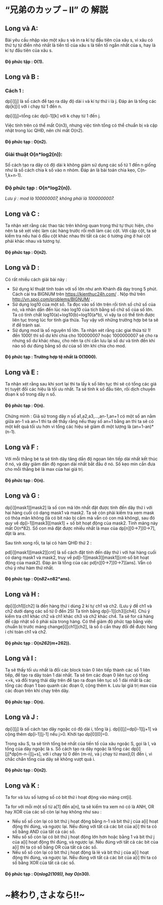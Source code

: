 # “兄弟のカップ – II” の 解説

## Long và A: 
Bài yêu cầu nhập vào một xâu s và in ra kí tự đầu tiên của xâu s, vì xâu có thứ tự từ điển nhỏ nhất là tiền tố của xâu s là tiền tố ngắn nhất của s, hay là kí tự đầu tiên của xâu s.
#### Độ phức tập : O(1).
## Long và B : 
### Cách 1 : 
dp[i][j] là số cách để tạo ra dãy độ dài i và kí tự thứ i là j. Đáp án là tổng các dp[k][i] với i chạy từ 1 đến n.

dp[i][j]=tổng các dp[i-1][k] với k chạy từ 1 đến j.

Việc tính trên có thể mất O(n3), nhưng việc tính tổng có thể chuẩn bị và cập nhật trong lúc QHĐ, nên chỉ mất O(n2).
#### Độ phức tạp : O(n2).
### Giải thuật O(n*log2(n)): 
Số cách tạo ra dãy có độ dài k không giảm sử dụng các số từ 1 đến n giống như là số cách chia k số vào n nhóm. Đáp án là bài toán chia kẹo, C(n-1,k+n-1).
### Độ phức tạp : O(n*log2(n)).
*Lưu ý : mod là 100000007, không phải là 1000000007.*
## Long và C : 
Ta nhận xét rằng các thao tác trên không quan trọng thứ tự thực hiện, cho nên ta sẽ xét việc làm các hàng trước rồi mới làm các cột. Với cặp cột, ta sẽ kiểm tra nếu hai ô đầu cột khác nhau thì tất cả các ô tương ứng ở hai cột phải khác nhau và tương tự.
#### Độ phức tạp : O(n2).
## Long và D : 
Có rất nhiều cách giải bài này :
+ Sử dụng kĩ thuật tính toán với số lớn như anh Khánh đã dạy trong 5 phút. Cách cài tra BIGNUM trên https://kienthuc24h.com/ . Nộp thử trên http://vn.spoj.com/problems/BIGNUM/ .
+ Sử dụng log10 của một số. Ta đọc vào số lớn trên rồi tính số chữ số của nó, và nhân dần đến lúc nào log10 của tích bằng số chữ số của số lớn.
Ta có tính chất log10(a)+log10(b)=log10(a*b), vì vậy ta có thể tính được liên tục trong lúc for tính gia thừa. Tuy vậy với những trường hợp bé ta sẽ if để tránh sai.
+ Sử dụng mod là số nguyên tố lớn. Ta nhận xét rằng các giai thừa từ 1! đến 1000! thì số dư khi chia cho 100000007 hoặc 1000000007 sẽ cho ra nhưng số dư khác nhau, cho nên ta chỉ cần lưu lại số dư và tính đến khi nào số dư đúng bằng số dư của số lớn khi chia cho mod.

#### Độ phức tạp : Trường hợp tệ nhất là O(1000).
## Long và E : 
Ta nhận xét rằng sau khi sort lại thì ta lấy k số liên tục thì sẽ có tổng các giá trị tuyệt đối các hiệu là tối ưu nhất. Ta sẽ tính k số đầu tiên, rồi dịch chuyển đoạn k số trong dãy n số.
#### Độ phức tạp : O(n).
Chứng minh : Giả sử trong dãy n số a1,a2,a3,…,an-1,an+1 có một số an nằm giữa  an-1 và an+1 thì ta dễ thấy rằng nếu thay số an+1 bằng an thì ta sẽ có một kết quả tối ưu hơn vì tổng các hiệu sẽ giảm đi một lượng là (an+1-an)\*(n-1).
## Long và F : 
Với mỗi thằng bé ta sẽ tính dãy tăng dần độ ngoan liên tiếp dài nhất kết thúc ở nó, và dãy giảm dần độ ngoan dài nhất bắt đầu ở nó. Số kẹo min cần đưa cho mỗi thằng bé là max của hai giá trị.
#### Độ phức tạp : O(n).
## Long và G : 
dp[i][mask1][mask2] là số con mã lớn nhất đặt được tính đến dãy thứ i với hai hàng cuối có dạng mask1 và mask2. Ta sẽ còn phải kiểm tra xem mask có thỏa mãn không (là có bit nào bị cấm mà vẫn có con mã không), sau đó quy về dp[i-1][mask3][mask1] + số bit hoạt động của mask2. Tính mảng này mất O(n*82). Số con mã đặt được nhiều nhất là max của dp[n][0→7][0→7], đặt là ans.

Sau tính xong rồi, ta lại có hàm QHĐ thứ 2 : 

pd[i][mask1][mask2][cnt] là số cách đặt tính đến dãy thứ i với hai hàng cuối có dang mask1 và mask2, truy về pd[i-1][mask3][mask1][cnt-số bit hoạt động của mask2]. Đáp án là tổng của các pd[n][0→7][0→7][ans]. Vẫn có chú ý như hàm thứ nhất.
#### Độ phức tạp : O(n*82+n*82*ans).
## Long và H : 
dp[i][ch1][ch2] là đến hàng thứ i dùng 2 kí tự ch1 và ch2. (Lưu ý để ch1 và ch2 dưới dạng các số từ 0 đến 25) Ta tính bằng dp[i-1][ch3][ch4]. Chú ý kiểm tra ch1 khác ch2 và ch1 khác ch3 và ch2 khác ch4. Ta sẽ for cả hàng để cập nhật số ô phải sửa trong hàng. Có thể giảm độ phức tạp bằng việc chuẩn bị trước mảng change[i][ch1][ch2], là số ô cần thay đổi để  được hàng i chỉ toàn ch1 và ch2.
#### Độ phức tạp : O(n*262*(m+262)).
## Long và I : 
Ta sẽ thấy tối ưu nhất là đổi các block toàn 0 liên tiếp thành các số 1 liên tiếp, để tạo ra dãy toàn 1 dài nhất. Ta sẽ tìm các đoạn 0 liên tục có tổng <=k, và đổi trạng thái dãy trên để tạo ra đoạn liên tục số 1 dài nhất là các tổng các đoạn 1 bao quanh các đoạn 0, cộng thêm k. Lưu lại giá trị max của các đoạn trên khi chạy trên dãy.
#### Độ phức tạp : O(n).
## Long và J : 
dp[i][j] là số cách tạo dãy ngoặc có độ dài i, tổng là j. dp[i][j]=dp[i-1][j+1] và cộng thêm dp[i-1][j-1] nếu j>0. Khởi tạo dp[0][0]=0.

Trong xâu S, ta sẽ tính tổng bé nhất của tiền tố của xâu ngoặc S, gọi là l, và tổng của dãy ngoặc là s.
Số cách tạo ra dãy ngoặc là tổng các dp[i][j]*dp[m-n-i][j+s], với i chạy từ 0 đến (m-n), và j chạy từ max(l,0) đến i, vì chắc chắn tổng của dãy sẽ không vượt quá i.
#### Độ phức tạp : O(n2).
## Long và K : 
Ta for và lưu số lượng số có bit thứ i hoạt động vào mảng cnt[i]. 

Ta for với mỗi một số từ a[1] đến a[n], ta sẽ kiểm tra xem nó có là ANH, OR hay XOR của các số còn lại hay không như sau :
+ Nếu số số còn lại có bit thứ j hoạt động bằng n-1 và bit thứ j của a[i] hoạt động thì đúng, và ngược lại. Nếu đúng với tất cả các bit của a[i] thì ta có số bằng AND của tất cả các số.
+ Nếu số số còn lại có bit thứ j hoạt động lớn hơn hoặc bằng 1 và bit thứ j của a[i] hoạt động thì đúng, và ngược lại. Nếu đúng với tất cả các bit của a[i] thì ta có số bằng OR của tất cả các số.
+ Nếu số số còn lại có bit thứ j hoạt động là lẻ và bit thứ j của a[i] hoạt động thì đúng, và ngược lại. Nễu đúng với tất cả các bit của a[i] thì ta có số bằng XOR của tất cả các số.

#### Độ phức tạp : O(n*log2(109)), hay O(n*30).
# ~終わり,さよなら!!~